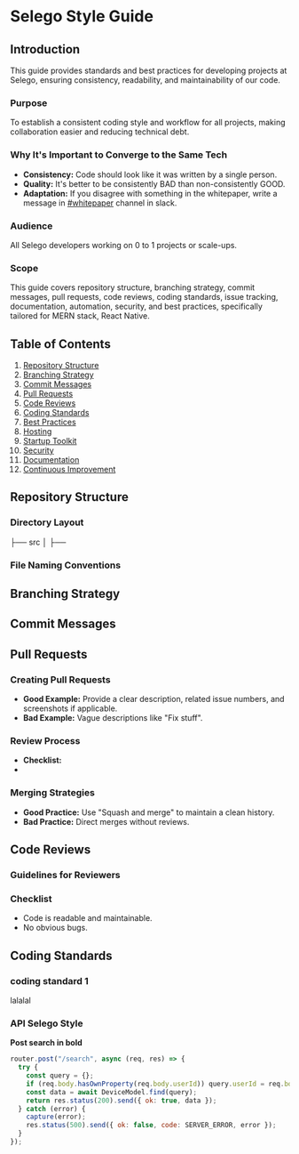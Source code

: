 # Selego Style Guide

## Introduction
This guide provides standards and best practices for developing projects at Selego, ensuring consistency, readability, and maintainability of our code.

### Purpose
To establish a consistent coding style and workflow for all projects, making collaboration easier and reducing technical debt.

### Why It's Important to Converge to the Same Tech
- **Consistency:** Code should look like it was written by a single person.
- **Quality:** It's better to be consistently BAD than non-consistently GOOD.
- **Adaptation:** If you disagree with something in the whitepaper, write a message in [#whitepaper](https://slack.com/app_redirect?channel=C06Q7TFKTV0) channel in slack. 

### Audience
All Selego developers working on 0 to 1 projects or scale-ups.

### Scope
This guide covers repository structure, branching strategy, commit messages, pull requests, code reviews, coding standards, issue tracking, documentation, automation, security, and best practices, specifically tailored for MERN stack, React Native. 

## Table of Contents
1. [Repository Structure](#repository-structure)
2. [Branching Strategy](#branching-strategy)
3. [Commit Messages](#commit-messages)
4. [Pull Requests](#pull-requests)
5. [Code Reviews](#code-reviews)
6. [Coding Standards](#coding-standards)
7. [Best Practices](#best-practices)
8. [Hosting](#hosting)
9. [Startup Toolkit](#startup-toolkit)
10. [Security](#security)
11. [Documentation](#documentation)
12. [Continuous Improvement](#continuous-improvement)

## Repository Structure
### Directory Layout

├── src
│ ├── 

### File Naming Conventions


## Branching Strategy


## Commit Messages

## Pull Requests
### Creating Pull Requests
- **Good Example:** Provide a clear description, related issue numbers, and screenshots if applicable.
- **Bad Example:** Vague descriptions like "Fix stuff".

### Review Process
- **Checklist:**
- 

### Merging Strategies
- **Good Practice:** Use "Squash and merge" to maintain a clean history.
- **Bad Practice:** Direct merges without reviews.

## Code Reviews
### Guidelines for Reviewers

### Checklist
- Code is readable and maintainable.
- No obvious bugs.

## Coding Standards

### coding standard 1

lalalal

### API Selego Style

**Post search in bold**

```javascript
router.post("/search", async (req, res) => {
  try {
    const query = {};
    if (req.body.hasOwnProperty(req.body.userId)) query.userId = req.body.userId;
    const data = await DeviceModel.find(query);
    return res.status(200).send({ ok: true, data });
  } catch (error) {
    capture(error);
    res.status(500).send({ ok: false, code: SERVER_ERROR, error });
  }
});


